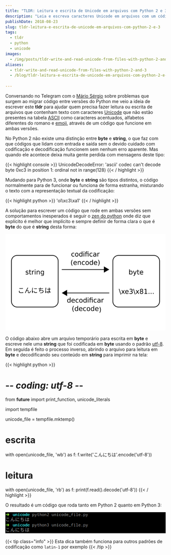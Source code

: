 ```yaml
---
title: "TLDR: Leitura e escrita de Unicode em arquivos com Python 2 e 3"
description: "Leia e escreva caracteres Unicode em arquivos com um código que roda tanto em Python 2 quanto em Python 3"
publishDate: 2018-08-23
slug: tldr-leitura-e-escrita-de-unicode-em-arquivos-com-python-2-e-3
tags:
  - tldr
  - python
  - unicode
images:
  - /img/posts/tldr-write-and-read-unicode-from-files-with-python-2-and-3.pt-br.png
aliases:
  - tldr-write-and-read-unicode-from-files-with-python-2-and-3
  - /blog/tldr-leitura-e-escrita-de-unicode-em-arquivos-com-python-2-e-3

---
```


Conversando no Telegram com o [Mário Sérgio](https://twitter.com/queirozMario21) sobre problemas que surgem ao migrar código entre versões do Python me veio a ideia de escrever este **tldr** para ajudar quem precisa fazer leitura ou escrita de arquivos que contenham texto com caracteres [Unicode](https://pt.wikipedia.org/wiki/Unicode) que não estão presentes na tabela [ASCII](https://pt.wikipedia.org/wiki/ASCII) como caracteres acentuados, alfabetos diferentes do romano e [emoji](https://pt.wikipedia.org/wiki/Emoji), através de um código que funcione em ambas versões.

No Python 2 não existe uma distinção entre **byte** e **string**, o que faz com que códigos que lidam com entrada e saída sem o devido cuidado com codificação e decodificação funcionem sem nenhum erro aparente. Mas quando ele acontece deixa muita gente perdida com mensagens deste tipo:

{{< highlight console >}}
UnicodeDecodeError: 'ascii' codec can't decode byte 0xc3 in position 1: ordinal not in range(128)
{{< / highlight >}}

Mudando para Python 3, onde **byte** e **string** são tipos distintos, o código normalmente para de funcionar ou funciona de forma estranha, misturando o texto com a representação textual da codificação:

{{< highlight python >}}
'ol\xc3\xa1'
{{< / highlight >}}

A solução para escrever um código que rode em ambas versões sem comportamentos inesperados é seguir o [zen do python](https://www.python.org/dev/peps/pep-0020/) onde diz que explícito é melhor que implícito e sempre definir de forma clara o que é **byte** do que é **string** desta forma:

![encode decode](assets/encode-decode.pt-br.png)

O código abaixo abre um arquivo temporário para escrita em **byte** e escreve nele uma **string** que foi codificada em **byte** usando o padrão [utf-8](https://pt.wikipedia.org/wiki/UTF-8). Em seguida é feito o processo inverso, abrindo o arquivo para leitura em **byte** e decodificando seu conteúdo em **string** para imprimir na tela:

{{< highlight python >}}
# -*- coding: utf-8 -*-

from __future__ import print_function, unicode_literals

import tempfile

unicode_file = tempfile.mktemp()

# escrita
with open(unicode_file, 'wb') as f:
    f.write('こんにちは'.encode('utf-8'))

# leitura
with open(unicode_file, 'rb') as f:
    print(f.read().decode('utf-8'))
{{< / highlight >}}

O resultado é um código que roda tanto em Python 2 quanto em Python 3:

![rodando o código](assets/unicode-file.png)

{{< tip class="info" >}}
Esta dica também funciona para outros padrões de codificação como `latin-1` por exemplo
{{< /tip >}}
